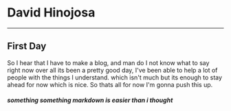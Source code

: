 # David Hinojosa
--------------------
## First Day

So I hear that I have to make a blog, and man do I not know what to say right now
over all its been a pretty good day, I've been able to help a lot of people with the things I understand.
which isn't much but its enough to stay ahead for now which is nice.
So thats all for now I'm gonna push this up.

##### something something markdown is easier than i thought
